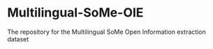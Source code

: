 # Multilingual-SoMe-OIE
The repository for the Multilingual SoMe Open Information extraction dataset
